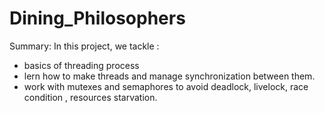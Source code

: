 # Dining_Philosophers

Summary: In this project, we tackle :
- basics of threading process
- lern how to make threads and manage synchronization between them.
- work with mutexes and semaphores to avoid deadlock, livelock, race condition , resources starvation.
